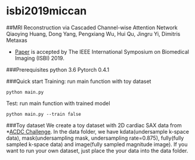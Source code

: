 # isbi2019miccan

##MRI Reconstruction via Cascaded Channel-wise Attention Network
Qiaoying Huang, Dong Yang, Pengxiang Wu, Hui Qu, Jingru Yi, Dimitris Metaxas
* [Paper](https://arxiv.org/abs/1810.08229) is accepted by The IEEE International Symposium on Biomedical Imaging (ISBI) 2019.

###Prerequisites
python 3.6
Pytorch 0.4.1

###Quick start
Training: run main function with toy dataset
```
python main.py
```
Test: run main function with trained model
```
python main.py --train false
```

###Toy dataset
We create a toy dataset with 2D cardiac SAX data from *[ACDC Challenge](https://www.creatis.insa-lyon.fr/Challenge/acdc/). In the data folder, we have kdata(undersample k-space data), mask(undersampling mask, undersampling rate=0.875), fully(fully sampled k-space data) and image(fully sampled magnitude image). If you want to run your own dataset, just place the your data into the data folder.